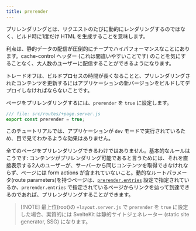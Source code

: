 ```yaml
---
title: prerender
---
```


プリレンダリングとは、リクエストのたびに動的にレンダリングするのではなく、ビルド時に1度だけ HTML を生成することを意味します。

利点は、静的データの配信が圧倒的にチープでハイパフォーマンスなことにあります。cache-control ヘッダー (これは間違いやすいことです) のことを気にすることなく、大人数のユーザーに配信することができるようになります。

トレードオフは、ビルドプロセスの時間が長くなることと、プリレンダリングされたコンテンツを更新するにはアプリケーションの新バージョンをビルドしてデプロイしなければならないことです。

ページをプリレンダリングするには、`prerender` を `true` に設定します。

```js
/// file: src/routes/+page.server.js
export const prerender = true;
```

このチュートリアルでは、アプリケーションが `dev` モードで実行されているため、目で見てわかるような効果はありません。

全てのページをプリレンダリングできるわけではありません。基本的なルールはこうです: コンテンツがプリレンダリング可能であると言うためには、それを直接表示する2人のユーザーが、サーバーから同じコンテンツを取得できなけれならず、ページには form actions が含まれていないこと。動的なルートパラメータ(route parameters)を持つページは、[`prerender.entries`](https://kit.svelte.jp/docs/configuration#prerender) 設定で指定されているか、`prerender.entries` で指定されているページからリンクを辿って到達できるのであれば、プリレンダリングすることができます。

> [!NOTE] 最上位(root)の `+layout.server.js` で `prerender` を `true` に設定した場合、実質的には SvelteKit は静的サイトジェネレーター (static site generator, SSG) になります。

